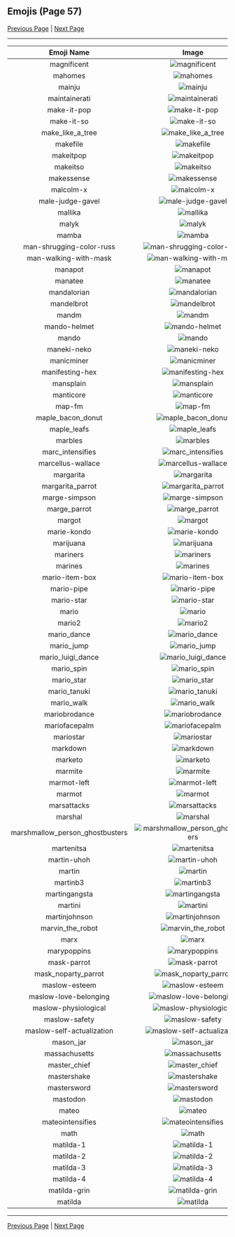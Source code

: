 
## Emojis (Page 57)

[Previous Page](/docs/hc/page-l-0056.md)
  | [Next Page](/docs/hc/page-m-0058.md)

<hr />

|Emoji Name|Image|
| :-: | :-: |
|magnificent| ![magnificent](/emojis/hc/magnificent.png)|
|mahomes| ![mahomes](/emojis/hc/mahomes.png)|
|mainju| ![mainju](/emojis/hc/mainju.jpg)|
|maintainerati| ![maintainerati](/emojis/hc/maintainerati.jpg)|
|make-it-pop| ![make-it-pop](/emojis/hc/make-it-pop.png)|
|make-it-so| ![make-it-so](/emojis/hc/make-it-so.gif)|
|make_like_a_tree| ![make_like_a_tree](/emojis/hc/make_like_a_tree.gif)|
|makefile| ![makefile](/emojis/hc/makefile.png)|
|makeitpop| ![makeitpop](/emojis/hc/makeitpop.png)|
|makeitso| ![makeitso](/emojis/hc/makeitso.jpg)|
|makessense| ![makessense](/emojis/hc/makessense.jpg)|
|malcolm-x| ![malcolm-x](/emojis/hc/malcolm-x.png)|
|male-judge-gavel| ![male-judge-gavel](/emojis/hc/male-judge-gavel.png)|
|mallika| ![mallika](/emojis/hc/mallika.png)|
|malyk| ![malyk](/emojis/hc/malyk.png)|
|mamba| ![mamba](/emojis/hc/mamba.png)|
|man-shrugging-color-russ| ![man-shrugging-color-russ](/emojis/hc/man-shrugging-color-russ.png)|
|man-walking-with-mask| ![man-walking-with-mask](/emojis/hc/man-walking-with-mask.png)|
|manapot| ![manapot](/emojis/hc/manapot.jpg)|
|manatee| ![manatee](/emojis/hc/manatee.png)|
|mandalorian| ![mandalorian](/emojis/hc/mandalorian.jpg)|
|mandelbrot| ![mandelbrot](/emojis/hc/mandelbrot.jpg)|
|mandm| ![mandm](/emojis/hc/mandm.png)|
|mando-helmet| ![mando-helmet](/emojis/hc/mando-helmet.png)|
|mando| ![mando](/emojis/hc/mando.jpg)|
|maneki-neko| ![maneki-neko](/emojis/hc/maneki-neko.png)|
|manicminer| ![manicminer](/emojis/hc/manicminer.png)|
|manifesting-hex| ![manifesting-hex](/emojis/hc/manifesting-hex.png)|
|mansplain| ![mansplain](/emojis/hc/mansplain.jpg)|
|manticore| ![manticore](/emojis/hc/manticore.png)|
|map-fm| ![map-fm](/emojis/hc/map-fm.png)|
|maple_bacon_donut| ![maple_bacon_donut](/emojis/hc/maple_bacon_donut.jpg)|
|maple_leafs| ![maple_leafs](/emojis/hc/maple_leafs.png)|
|marbles| ![marbles](/emojis/hc/marbles.png)|
|marc_intensifies| ![marc_intensifies](/emojis/hc/marc_intensifies.gif)|
|marcellus-wallace| ![marcellus-wallace](/emojis/hc/marcellus-wallace.jpg)|
|margarita| ![margarita](/emojis/hc/margarita.png)|
|margarita_parrot| ![margarita_parrot](/emojis/hc/margarita_parrot.gif)|
|marge-simpson| ![marge-simpson](/emojis/hc/marge-simpson.png)|
|marge_parrot| ![marge_parrot](/emojis/hc/marge_parrot.gif)|
|margot| ![margot](/emojis/hc/margot.png)|
|marie-kondo| ![marie-kondo](/emojis/hc/marie-kondo.png)|
|marijuana| ![marijuana](/emojis/hc/marijuana.png)|
|mariners| ![mariners](/emojis/hc/mariners.png)|
|marines| ![marines](/emojis/hc/marines.jpg)|
|mario-item-box| ![mario-item-box](/emojis/hc/mario-item-box.png)|
|mario-pipe| ![mario-pipe](/emojis/hc/mario-pipe.png)|
|mario-star| ![mario-star](/emojis/hc/mario-star.png)|
|mario| ![mario](/emojis/hc/mario.png)|
|mario2| ![mario2](/emojis/hc/mario2.gif)|
|mario_dance| ![mario_dance](/emojis/hc/mario_dance.gif)|
|mario_jump| ![mario_jump](/emojis/hc/mario_jump.gif)|
|mario_luigi_dance| ![mario_luigi_dance](/emojis/hc/mario_luigi_dance.gif)|
|mario_spin| ![mario_spin](/emojis/hc/mario_spin.gif)|
|mario_star| ![mario_star](/emojis/hc/mario_star.gif)|
|mario_tanuki| ![mario_tanuki](/emojis/hc/mario_tanuki.gif)|
|mario_walk| ![mario_walk](/emojis/hc/mario_walk.gif)|
|mariobrodance| ![mariobrodance](/emojis/hc/mariobrodance.gif)|
|mariofacepalm| ![mariofacepalm](/emojis/hc/mariofacepalm.gif)|
|mariostar| ![mariostar](/emojis/hc/mariostar.gif)|
|markdown| ![markdown](/emojis/hc/markdown.png)|
|marketo| ![marketo](/emojis/hc/marketo.png)|
|marmite| ![marmite](/emojis/hc/marmite.jpg)|
|marmot-left| ![marmot-left](/emojis/hc/marmot-left.png)|
|marmot| ![marmot](/emojis/hc/marmot.png)|
|marsattacks| ![marsattacks](/emojis/hc/marsattacks.png)|
|marshal| ![marshal](/emojis/hc/marshal.png)|
|marshmallow_person_ghostbusters| ![marshmallow_person_ghostbusters](/emojis/hc/marshmallow_person_ghostbusters.jpg)|
|martenitsa| ![martenitsa](/emojis/hc/martenitsa.png)|
|martin-uhoh| ![martin-uhoh](/emojis/hc/martin-uhoh.png)|
|martin| ![martin](/emojis/hc/martin.jpg)|
|martinb3| ![martinb3](/emojis/hc/martinb3.png)|
|martingangsta| ![martingangsta](/emojis/hc/martingangsta.jpg)|
|martini| ![martini](/emojis/hc/martini.png)|
|martinjohnson| ![martinjohnson](/emojis/hc/martinjohnson.png)|
|marvin_the_robot| ![marvin_the_robot](/emojis/hc/marvin_the_robot.png)|
|marx| ![marx](/emojis/hc/marx.png)|
|marypoppins| ![marypoppins](/emojis/hc/marypoppins.png)|
|mask-parrot| ![mask-parrot](/emojis/hc/mask-parrot.gif)|
|mask_noparty_parrot| ![mask_noparty_parrot](/emojis/hc/mask_noparty_parrot.png)|
|maslow-esteem| ![maslow-esteem](/emojis/hc/maslow-esteem.png)|
|maslow-love-belonging| ![maslow-love-belonging](/emojis/hc/maslow-love-belonging.png)|
|maslow-physiological| ![maslow-physiological](/emojis/hc/maslow-physiological.png)|
|maslow-safety| ![maslow-safety](/emojis/hc/maslow-safety.png)|
|maslow-self-actualization| ![maslow-self-actualization](/emojis/hc/maslow-self-actualization.png)|
|mason_jar| ![mason_jar](/emojis/hc/mason_jar.jpg)|
|massachusetts| ![massachusetts](/emojis/hc/massachusetts.png)|
|master_chief| ![master_chief](/emojis/hc/master_chief.gif)|
|mastershake| ![mastershake](/emojis/hc/mastershake.png)|
|mastersword| ![mastersword](/emojis/hc/mastersword.png)|
|mastodon| ![mastodon](/emojis/hc/mastodon.png)|
|mateo| ![mateo](/emojis/hc/mateo.png)|
|mateointensifies| ![mateointensifies](/emojis/hc/mateointensifies.gif)|
|math| ![math](/emojis/hc/math.png)|
|matilda-1| ![matilda-1](/emojis/hc/matilda-1.png)|
|matilda-2| ![matilda-2](/emojis/hc/matilda-2.png)|
|matilda-3| ![matilda-3](/emojis/hc/matilda-3.png)|
|matilda-4| ![matilda-4](/emojis/hc/matilda-4.png)|
|matilda-grin| ![matilda-grin](/emojis/hc/matilda-grin.png)|
|matilda| ![matilda](/emojis/hc/matilda.png)|

<hr/>

[Previous Page](/docs/hc/page-l-0056.md)
  | [Next Page](/docs/hc/page-m-0058.md)